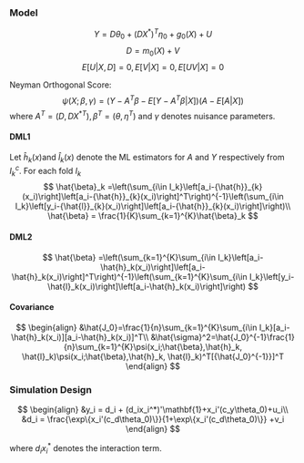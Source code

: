 ### Model

$$
Y=D\theta_0+(DX^*)^T\eta_0+g_0(X)+U
$$
$$
D=m_0(X) + V
$$
$$
E[U|X, D]=0, E[V|X]=0, E[UV|X]=0
$$

Neyman Orthogonal Score:
$$
\psi(X;\beta,\gamma) = (Y-A^T\beta-E[Y-A^T\beta|X])(A-E[A|X])
$$
where $A^T = (D, D{X^*}^T), \beta^T=(\theta, \eta^T)$ and $\gamma$ denotes nuisance parameters.

#### DML1

Let $\hat{h}_k(x)$and $\hat{l}_k(x)$ denote the ML estimators for $A$ and $Y$ respectively from $I_k^c$. For each fold $I_k$
$$
\hat{\beta}_k =\left(\sum_{i\in I_k}\left[a_i-{\hat{h}}_{k}(x_i)\right]\left[a_i-{\hat{h}}_{k}(x_i)\right]^T\right)^{-1}\left(\sum_{i\in I_k}\left[y_i-{\hat{l}}_{k}(x_i)\right]\left[a_i-{\hat{h}}_{k}(x_i)\right]\right)\\
\hat{\beta} = \frac{1}{K}\sum_{k=1}^{K}\hat{\beta}_k
$$

#### DML2

$$
\hat{\beta} =\left(\sum_{k=1}^{K}\sum_{i\in I_k}\left[a_i-\hat{h}_k(x_i)\right]\left[a_i-\hat{h}_k(x_i)\right]^T\right)^{-1}\left(\sum_{k=1}^{K}\sum_{i\in I_k}\left[y_i-\hat{l}_k(x_i)\right]\left[a_i-\hat{h}_k(x_i)\right]\right)
$$

#### Covariance

$$
\begin{align}
&\hat{J_0}=\frac{1}{n}\sum_{k=1}^{K}\sum_{i\in I_k}[a_i-\hat{h}_k(x_i)][a_i-\hat{h}_k(x_i)]^T\\
&\hat{\sigma}^2=\hat{J_0}^{-1}\frac{1}{n}\sum_{k=1}^{K}\psi(x_i;\hat{\beta},\hat{h}_k, \hat{l}_k)\psi(x_i;\hat{\beta},\hat{h}_k, \hat{l}_k)^T[{\hat{J_0}^{-1}}]^T
\end{align}
$$

### Simulation Design

$$
\begin{align}
&y_i = d_i + (d_ix_i^*)'\mathbf{1}+x_i'(c_y\theta_0)+u_i\\
&d_i = \frac{\exp\{x_i'(c_d\theta_0)\}}{1+\exp\{x_i'(c_d\theta_0)\}} +v_i
\end{align}
$$

where $d_ix_i^*$ denotes the interaction term.

